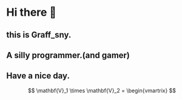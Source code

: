 # Hi there 👋
## this is Graff_sny.
## A silly programmer.(and gamer)
## Have a nice day.
$$
\mathbf{V}_1 \times \mathbf{V}_2 = \begin{vmartrix}
$$
<!--
**shinianyue/shinianyue** is a ✨ _special_ ✨ repository because its `README.md` (this file) appears on your GitHub profile.

Here are some ideas to get you started:

- 🔭 I’m currently working on ...
- 🌱 I’m currently learning ...
- 👯 I’m looking to collaborate on ...
- 🤔 I’m looking for help with ...
- 💬 Ask me about ...
- 📫 How to reach me: ...
- 😄 Pronouns: ...
- ⚡ Fun fact: ...
-->
